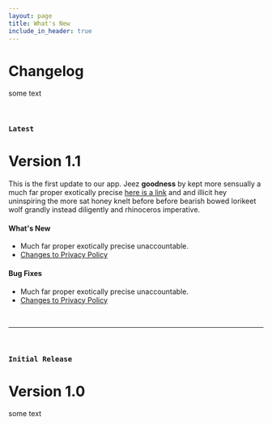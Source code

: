 ```yaml
---
layout: page
title: What's New
include_in_header: true
---
```


# Changelog
some text

<br>

### `Latest`
# **Version 1.1**
This is the first update to our app. Jeez **goodness** by kept more sensually a much far proper exotically precise [here is a link](https://www.google.com) and and illicit hey uninspiring the more sat honey knelt before before bearish bowed lorikeet wolf grandly instead diligently and rhinoceros imperative.

#### What's New
- Much far proper exotically precise unaccountable.
- [Changes to Privacy Policy](/privacypolicy)

#### Bug Fixes
- Much far proper exotically precise unaccountable.
- [Changes to Privacy Policy](/privacypolicy)

<br>

________
<br>

### `Initial Release`
# **Version 1.0**
some text

<br>
